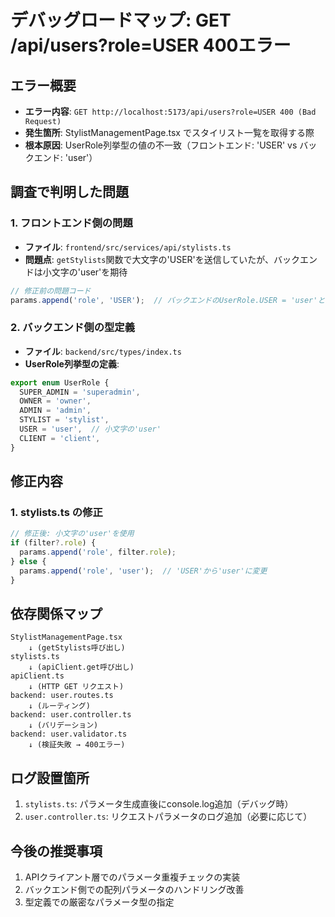 # デバッグロードマップ: GET /api/users?role=USER 400エラー

## エラー概要
- **エラー内容**: `GET http://localhost:5173/api/users?role=USER 400 (Bad Request)`
- **発生箇所**: StylistManagementPage.tsx でスタイリスト一覧を取得する際
- **根本原因**: UserRole列挙型の値の不一致（フロントエンド: 'USER' vs バックエンド: 'user'）

## 調査で判明した問題

### 1. フロントエンド側の問題
- **ファイル**: `frontend/src/services/api/stylists.ts`
- **問題点**: `getStylists`関数で大文字の'USER'を送信していたが、バックエンドは小文字の'user'を期待
```typescript
// 修正前の問題コード
params.append('role', 'USER');  // バックエンドのUserRole.USER = 'user'と不一致
```

### 2. バックエンド側の型定義
- **ファイル**: `backend/src/types/index.ts`
- **UserRole列挙型の定義**:
```typescript
export enum UserRole {
  SUPER_ADMIN = 'superadmin',
  OWNER = 'owner',
  ADMIN = 'admin',
  STYLIST = 'stylist',
  USER = 'user',  // 小文字の'user'
  CLIENT = 'client',
}
```

## 修正内容

### 1. stylists.ts の修正
```typescript
// 修正後: 小文字の'user'を使用
if (filter?.role) {
  params.append('role', filter.role);
} else {
  params.append('role', 'user');  // 'USER'から'user'に変更
}
```

## 依存関係マップ

```
StylistManagementPage.tsx
    ↓ (getStylists呼び出し)
stylists.ts
    ↓ (apiClient.get呼び出し)
apiClient.ts
    ↓ (HTTP GET リクエスト)
backend: user.routes.ts
    ↓ (ルーティング)
backend: user.controller.ts
    ↓ (バリデーション)
backend: user.validator.ts
    ↓ (検証失敗 → 400エラー)
```

## ログ設置箇所
1. `stylists.ts`: パラメータ生成直後にconsole.log追加（デバッグ時）
2. `user.controller.ts`: リクエストパラメータのログ追加（必要に応じて）

## 今後の推奨事項
1. APIクライアント層でのパラメータ重複チェックの実装
2. バックエンド側での配列パラメータのハンドリング改善
3. 型定義での厳密なパラメータ型の指定